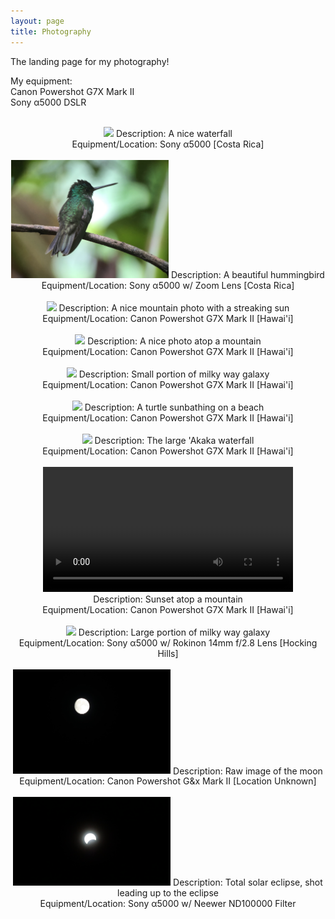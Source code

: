 ```yaml
---
layout: page
title: Photography
---
```


The landing page for my photography!

My equipment: <br />
Canon Powershot G7X Mark II <br />
Sony α5000 DSLR <br />

<br />

<center>
    <img src="/PFW/DSC02794.JPG" width="50%"/>
    Description: A nice waterfall <br />
    Equipment/Location: Sony α5000 [Costa Rica] <br />
</center>

<br />

<center>
    <img src="/PFW/IMG_5528.JPG" width="50%"/>
    Description: A beautiful hummingbird <br />
    Equipment/Location: Sony α5000 w/ Zoom Lens [Costa Rica] <br />
</center>

<br />

<center>
    <img src="/PFW/IMG_2711.JPG" width="50%"/>
    Description: A nice mountain photo with a streaking sun <br />
    Equipment/Location: Canon Powershot G7X Mark II [Hawai'i] <br />
</center>

<br />

<center>
    <img src="/PFW/IMG_2738.JPG" width="50%"/>
    Description: A nice photo atop a mountain <br />
    Equipment/Location: Canon Powershot G7X Mark II [Hawai'i] <br />
</center>

<br />

<center>
    <img src="/PFW/IMG_2771.JPG" width="50%"/>
    Description: Small portion of milky way galaxy <br />
    Equipment/Location: Canon Powershot G7X Mark II [Hawai'i] <br />
</center>

<br />

<center>
    <img src="/PFW/IMG_2868.JPG" width="50%"/>
    Description: A turtle sunbathing on a beach <br />
    Equipment/Location: Canon Powershot G7X Mark II [Hawai'i] <br />
</center>

<br />

<center>
    <img src="/PFW/IMG_2902.JPG" width="50%"/>
    Description: The large 'Akaka waterfall <br />
    Equipment/Location: Canon Powershot G7X Mark II [Hawai'i] <br />
</center>

<br />

<center>
    <video width="400" controls>
    <source src="/PFW/MVI_2736.MP4" type="video/mp4">
    Your browser does not support the video tag.
    </video> <br />
    Description: Sunset atop a mountain <br />
    Equipment/Location: Canon Powershot G7X Mark II [Hawai'i] <br />
</center>

<br />

<center>
    <img src="/PFW/DSC03063.JPG" width="50%"/>
    Description: Large portion of milky way galaxy <br />
    Equipment/Location: Sony α5000 w/ Rokinon 14mm f/2.8 Lens [Hocking Hills] <br />
</center>

<br />

<center>
    <img src="/PFW/NAZZ7335.JPG" width="50%"/>
    Description: Raw image of the moon <br />
    Equipment/Location: Canon Powershot G&x Mark II [Location Unknown] <br />
</center>

<br />

<center>
    <img src="/PFW/DSC03111.JPG" width="50%"/>
    Description: Total solar eclipse, shot leading up to the eclipse <br />
    Equipment/Location: Sony α5000 w/ Neewer ND100000 Filter <br />
</center>